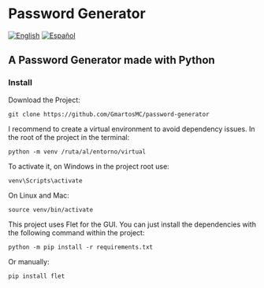 # Password Generator
[![English](https://img.shields.io/badge/English-blue.svg)](README.md) [![Español](https://img.shields.io/badge/Español-green.svg)](README.es.md)

## A Password Generator made with Python

### Install

Download the Project:

```
git clone https://github.com/GmartosMC/password-generator
```

I recommend to create a virtual environment to avoid dependency issues. In the root of the project in the terminal:

```
python -m venv /ruta/al/entorno/virtual
```

To activate it, on Windows in the project root use:

```
venv\Scripts\activate
```

On Linux and Mac:

```
source venv/bin/activate
```

This project uses Flet for the GUI. You can just install the dependencies with the following command within the project:

```
python -m pip install -r requirements.txt
```

Or manually:

```
pip install flet
```
